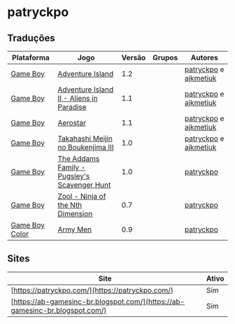 # patryckpo

## Traduções

| Plataforma | Jogo | Versão | Grupos | Autores |
| ----------- | ----------- | ----------- | ----------- | ----------- |
| [Game Boy](../../traducoes/game-boy/) | [Adventure Island](../../traducoes/game-boy/adventure-island_patryckpo-ajkmetiuk/) | 1.2 |  | [patryckpo](../../autores/patryckpo/) e [ajkmetiuk](../../autores/ajkmetiuk/) |
| [Game Boy](../../traducoes/game-boy/) | [Adventure Island II - Aliens in Paradise](../../traducoes/game-boy/adventure-island-ii-aliens-in-paradise_patryckpo-ajkmetiuk/) | 1.1 |  | [patryckpo](../../autores/patryckpo/) e [ajkmetiuk](../../autores/ajkmetiuk/) |
| [Game Boy](../../traducoes/game-boy/) | [Aerostar](../../traducoes/game-boy/aerostar_patryckpo-ajkmetiuk/) | 1.1 |  | [patryckpo](../../autores/patryckpo/) e [ajkmetiuk](../../autores/ajkmetiuk/) |
| [Game Boy](../../traducoes/game-boy/) | [Takahashi Meijin no Boukenjima III](../../traducoes/game-boy/takahashi-meijin-no-boukenjima-iii_patryckpo-ajkmetiuk/) | 1.0 |  | [patryckpo](../../autores/patryckpo/) e [ajkmetiuk](../../autores/ajkmetiuk/) |
| [Game Boy](../../traducoes/game-boy/) | [The Addams Family - Pugsley's Scavenger Hunt](../../traducoes/game-boy/the-addams-family-pugsleys-scavenger-hunt_patryckpo/) | 1.0 |  | [patryckpo](../../autores/patryckpo/) |
| [Game Boy](../../traducoes/game-boy/) | [Zool - Ninja of the Nth Dimension](../../traducoes/game-boy/zool-ninja-of-the-nth-dimension_patryckpo/) | 0.7 |  | [patryckpo](../../autores/patryckpo/) |
| [Game Boy Color](../../traducoes/game-boy-color/) | [Army Men](../../traducoes/game-boy-color/army-men_patryckpo/) | 0.9 |  | [patryckpo](../../autores/patryckpo/) |

## Sites

| Site | Ativo |
| ----------- | ----------- |
| [https://patryckpo.com/](https://patryckpo.com/) | Sim |
| [https://ab-gamesinc-br.blogspot.com/](https://ab-gamesinc-br.blogspot.com/) | Sim |